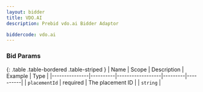 ```yaml
---
layout: bidder
title: VDO.AI
description: Prebid vdo.ai Bidder Adaptor

biddercode: vdo.ai
---
```



### Bid Params

{: .table .table-bordered .table-striped }
| Name          | Scope    | Description      | Example | Type     |
|---------------|----------|------------------|---------|----------|
| `placementId` | required | The placement ID |         | `string` |
